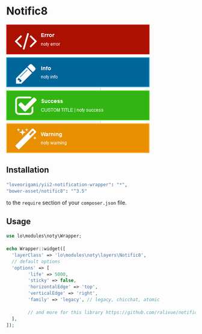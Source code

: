 # Notific8
!["Notific8"](img/notific8.jpg)

Installation
--------

```bash
"loveorigami/yii2-notification-wrapper": "*",
"bower-asset/notific8": "^3.5"
```

to the ```require``` section of your `composer.json` file.


Usage
-----

```php
use lo\modules\noty\Wrapper;

echo Wrapper::widget([
  'layerClass' => 'lo\modules\noty\layers\Notific8',
  // default options
  'options' => [
        'life' => 5000,
        'sticky' => false,
        'horizontalEdge' => 'top',
        'verticalEdge' => 'right',
        'family' => 'legacy', // legacy, chicchat, atomic

        // and more for this library https://github.com/ralivue/notific8/wiki/Options
  ],
]);

```
